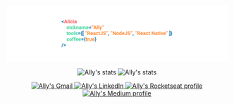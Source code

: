 <p align="center">
  <img src="./GitHub.png" />
</p>

<p align="center">
  <span>
    <img src="https://github-readme-stats.vercel.app/api?username=allyfx&show_icons=true&theme=algolia" alt="Ally's stats" height=175 />
  </span>
  <span>
    <img src="https://github-readme-stats.vercel.app/api/top-langs?username=allyfx&layout=compact&show_icons=true&theme=algolia" alt="Ally's stats" height=175 />
  </span>
</p>

<p align="center">
  <a href="mailto:foureauxally@gmail.com">
    <img src="https://img.shields.io/badge/-Gmail-c14438?style=flat-square&logo=Gmail&logoColor=3f72af&color=112d4e&link=mailto:foureauxally@gmail.com" alt="Ally's Gmail" />
  </a>
  <a href="https://www.linkedin.com/in/al%C3%ADcia-foureaux-7099a41b0/">
    <img src="https://img.shields.io/badge/-Linkedin-6633cc?style=flat-square&logo=Linkedin&logoColor=3f72af&color=112d4e&link=https://github.com/allyfx" alt="Ally's LinkedIn" />
  </a>
  <a href="https://app.rocketseat.com.br/me/alicia-foureaux-06068">
    <img src="https://img.shields.io/badge/-RocketSeat-6633cc?style=flat-square&logoColor=white&color=112d4e&link=https://app.rocketseat.com.br/me/alicia-foureaux-06068" alt="Ally's Rocketseat profile" />
  </a>
  <a href="https://allyfx.medium.com/">
    <img src="https://img.shields.io/badge/-Medium-6633cc?style=flat-square&color=112d4e&link=https://allyfx.medium.com/" alt="Ally's Medium profile" />
  </a>
</p>

